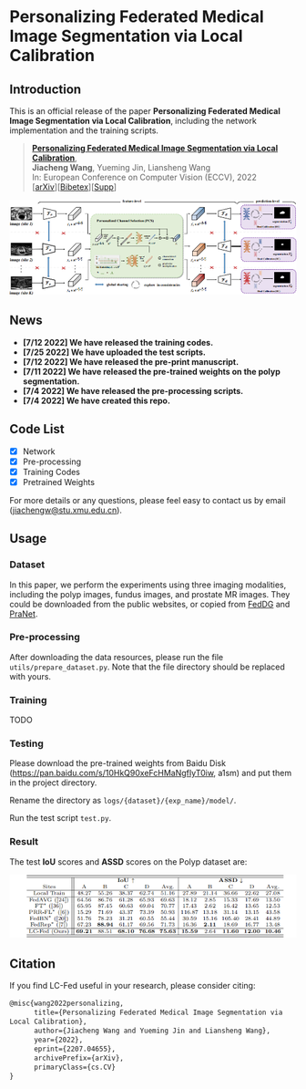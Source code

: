 # Personalizing Federated Medical Image Segmentation via Local Calibration

## Introduction

This is an official release of the paper **Personalizing Federated Medical Image Segmentation via Local Calibration**, including the network implementation and the training scripts.

> [**Personalizing Federated Medical Image Segmentation via Local Calibration**](https://arxiv.org/abs/2207.04655),   <br/>
> **Jiacheng Wang**, Yueming Jin, Liansheng Wang <br/>
> In: European Conference on Computer Vision (ECCV), 2022  <br/>
> [[arXiv](https://arxiv.org/abs/2207.04655)][[Bibetex](https://github.com/jcwang123、FedLC#Citation)][[Supp](https://jcwang123.github.io/assets/pdfs/eccv22/supp.pdf)]

<div align="center" border=> <img src=frame.png width="700" > </div>


## News
- **[7/12 2022] We have released the training codes.**
- **[7/25 2022] We have uploaded the test scripts.**
- **[7/12 2022] We have released the pre-print manuscript.**
- **[7/11 2022] We have released the pre-trained weights on the polyp segmentation.**
- **[7/4 2022] We have released the pre-processing scripts.**
- **[7/4 2022] We have created this repo.**

## Code List

- [x] Network
- [x] Pre-processing
- [x] Training Codes
- [x] Pretrained Weights

For more details or any questions, please feel easy to contact us by email (jiachengw@stu.xmu.edu.cn).

## Usage

### Dataset
In this paper, we perform the experiments using three imaging modalities, including the polyp images, fundus images, and prostate MR images. They could be downloaded from the public websites, or copied from [FedDG](https://github.com/liuquande/FedDG-ELCFS) and [PraNet](https://github.com/DengPingFan/PraNet).

### Pre-processing
After downloading the data resources, please run the file `utils/prepare_dataset.py`. Note that the file directory should be replaced with yours.

### Training 
TODO

### Testing
Please download the pre-trained weights from Baidu Disk (https://pan.baidu.com/s/10HkQ90xeFcHMaNgfIyT0iw, a1sm) and put them in the project directory.

Rename the directory as `logs/{dataset}/{exp_name}/model/`.

Run the test script `test.py`.

### Result
The test **IoU** scores and **ASSD** scores on the Polyp dataset are:

<div align="center" border=> <img src=result.png width="700" > </div>

## Citation
If you find LC-Fed useful in your research, please consider citing:
```
@misc{wang2022personalizing,
      title={Personalizing Federated Medical Image Segmentation via Local Calibration}, 
      author={Jiacheng Wang and Yueming Jin and Liansheng Wang},
      year={2022},
      eprint={2207.04655},
      archivePrefix={arXiv},
      primaryClass={cs.CV}
}
```
